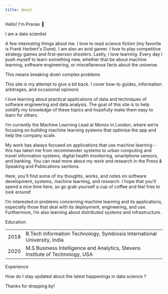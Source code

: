 ```yaml
---
title: about
---
```

Hello! I'm Pranav 👋

I am a data scientist 

A few interesting things about me. I love to read science fiction (my favorite is Frank Herbert's Dune). I am also an avid gamer. I love to play competitive strategy games and first-person shooters. Lastly, I love learning. Every day I push myself to learn something new, whether that be about machine learning, software engineering, or miscellaneous facts about the universe.

This means breaking down complex problems

This site is my attempt to give a bit back. I cover how-to guides, information arbitrages, and occasional opinions

I love learning about practical applications of data and techniques of software engineering and data analysis. The goal of this site is to help solidify my knowledge of these topics and hopefully make them easy to learn for others.

I’m currently the Machine Learning Lead at Monzo in London, where we’re focusing on building machine learning systems that optimise the app and help the company scale.

My work has always focused on applications that use machine learning - this has taken me from recommender systems to urban computing and travel information systems, digital health monitoring, smartphone sensors, and banking. You can read more about my work and research in the Press & Speaking and Publications sections.

Here, you’ll find some of my thoughts, works, and notes on software development, systems, machine learning, and research. I hope that you’ll spend a nice time here, so go grab yourself a cup of coffee and feel free to look around!

I’m interested in problems concerning machine learning and its applications, especially those that deal with its deployment, engineering, and use. Furthermore, I’m also learning about distributed systems and infrastructure.

Education

| |  |
| --- | ---       |
|2018 | B.Tech Information Technology, Symbiosis International University, India |
|2020 | M.S Business Intelligence and Analytics, Stevens Institute of Technology, USA |

Experience

How do I stay updated about the latest happenings in data science ?

Thanks for dropping by!